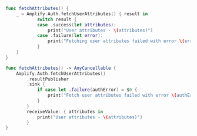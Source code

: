 <amplify-block-switcher>

<amplify-block name="Listener (iOS 11+)">

```swift
func fetchAttributes() {
    _ = Amplify.Auth.fetchUserAttributes() { result in
            switch result {
            case .success(let attributes):
                print("User attributes - \(attributes)")
            case .failure(let error):
                print("Fetching user attributes failed with error \(error)")
            }
    }
}
```

</amplify-block>

<amplify-block name="Combine (iOS 13+)">

```swift
func fetchAttributes() -> AnyCancellable {
    Amplify.Auth.fetchUserAttributes()
        .resultPublisher
        .sink {
            if case let .failure(authError) = $0 {
                print("Fetch user attributes failed with error \(authError)")
            }
        }
        receiveValue: { attributes in
            print("User attributes - \(attributes)")
        }
}
```

</amplify-block>

</amplify-block-switcher>
